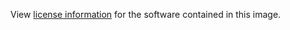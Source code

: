 View [license information](https://www.rust-lang.org/en-US/legal.html) for the software contained in this image.
